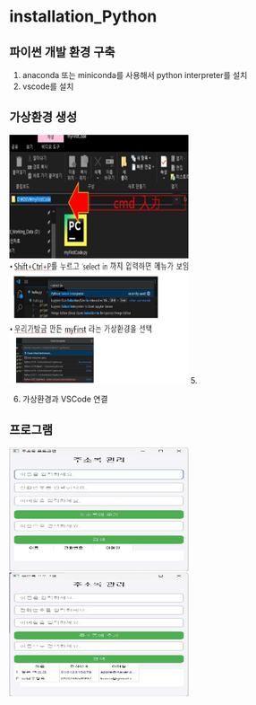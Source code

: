 # installation_Python

## 파이썬 개발 환경 구축
1. anaconda 또는 miniconda를 사용해서 python interpreter를 설치
2. vscode를 설치
## 가상환경 생성
<img src="image/Screenshot 2025-03-17 170857.jpg" width="320" height="220" />
<img src="image/Screenshot 2025-03-17 214437.jpg" width="320" height="220" />
5. 

6. 가상환경과 VSCode 연결
## 프로그램
<img src="image/주소록 프로그램.jpg" width="320" height="220" /> <img src="image/주소록 관리.jpg" width="320" height="220" />
